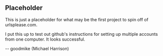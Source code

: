 ## Placeholder ##

This is just a placeholder for what may be the first project to spin off of urlsplease.com.

I put this up to test out github's instructions for setting up multiple accounts from one computer. It looks successful.

-- goodmike (Michael Harrison)